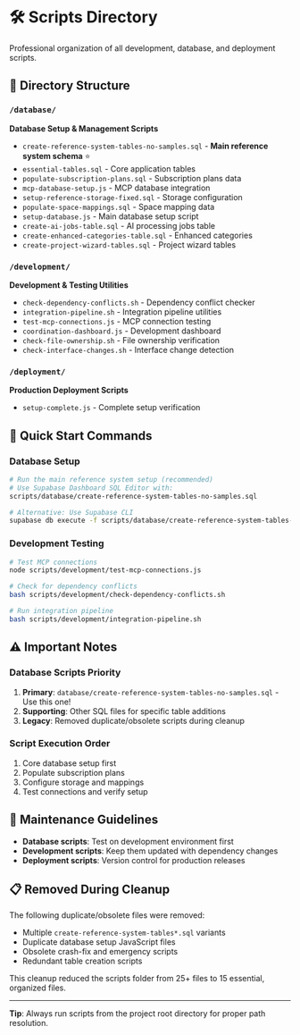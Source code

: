 # 🛠️ Scripts Directory

Professional organization of all development, database, and deployment scripts.

## 📁 Directory Structure

### `/database/`
**Database Setup & Management Scripts**
- `create-reference-system-tables-no-samples.sql` - **Main reference system schema** ⭐
- `essential-tables.sql` - Core application tables
- `populate-subscription-plans.sql` - Subscription plans data
- `mcp-database-setup.js` - MCP database integration
- `setup-reference-storage-fixed.sql` - Storage configuration
- `populate-space-mappings.sql` - Space mapping data
- `setup-database.js` - Main database setup script
- `create-ai-jobs-table.sql` - AI processing jobs table
- `create-enhanced-categories-table.sql` - Enhanced categories
- `create-project-wizard-tables.sql` - Project wizard tables

### `/development/`
**Development & Testing Utilities**
- `check-dependency-conflicts.sh` - Dependency conflict checker
- `integration-pipeline.sh` - Integration pipeline utilities
- `test-mcp-connections.js` - MCP connection testing
- `coordination-dashboard.js` - Development dashboard
- `check-file-ownership.sh` - File ownership verification
- `check-interface-changes.sh` - Interface change detection

### `/deployment/`
**Production Deployment Scripts**
- `setup-complete.js` - Complete setup verification

## 🎯 Quick Start Commands

### Database Setup
```bash
# Run the main reference system setup (recommended)
# Use Supabase Dashboard SQL Editor with:
scripts/database/create-reference-system-tables-no-samples.sql

# Alternative: Use Supabase CLI
supabase db execute -f scripts/database/create-reference-system-tables-no-samples.sql
```

### Development Testing
```bash
# Test MCP connections
node scripts/development/test-mcp-connections.js

# Check for dependency conflicts
bash scripts/development/check-dependency-conflicts.sh

# Run integration pipeline
bash scripts/development/integration-pipeline.sh
```

## ⚠️ Important Notes

### Database Scripts Priority
1. **Primary**: `database/create-reference-system-tables-no-samples.sql` - Use this one!
2. **Supporting**: Other SQL files for specific table additions
3. **Legacy**: Removed duplicate/obsolete scripts during cleanup

### Script Execution Order
1. Core database setup first
2. Populate subscription plans
3. Configure storage and mappings
4. Test connections and verify setup

## 🔧 Maintenance Guidelines

- **Database scripts**: Test on development environment first
- **Development scripts**: Keep them updated with dependency changes
- **Deployment scripts**: Version control for production releases

## 📋 Removed During Cleanup

The following duplicate/obsolete files were removed:
- Multiple `create-reference-system-tables*.sql` variants
- Duplicate database setup JavaScript files
- Obsolete crash-fix and emergency scripts
- Redundant table creation scripts

This cleanup reduced the scripts folder from 25+ files to 15 essential, organized files.

---
**Tip**: Always run scripts from the project root directory for proper path resolution.